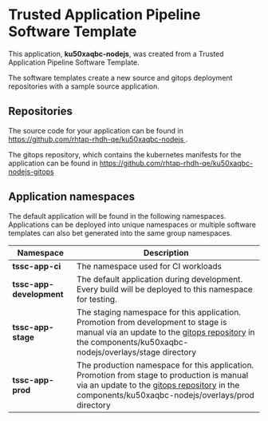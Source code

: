 # Trusted Application Pipeline Software Template

This application, **ku50xaqbc-nodejs**, was created from a Trusted Application Pipeline Software Template.

The software templates create a new source and gitops deployment repositories with a sample source application. 

## Repositories

The source code for your application can be found in [https://github.com/rhtap-rhdh-qe/ku50xaqbc-nodejs ](https://github.com/rhtap-rhdh-qe/ku50xaqbc-nodejs ).
 
The gitops repository, which contains the kubernetes manifests for the application can be found in 
[https://github.com/rhtap-rhdh-qe/ku50xaqbc-nodejs-gitops ](https://github.com/rhtap-rhdh-qe/ku50xaqbc-nodejs-gitops ) 

## Application namespaces 

The default application will be found in the following namespaces. Applications can be deployed into unique namespaces or multiple software templates can also bet generated into the same group namespaces.  

|  Namespace   |  Description   |  
| -------- | -------- |
| **tssc-app-ci** | The namespace used for CI workloads |
| **tssc-app-development** | The default application during development. Every build will be deployed to this namespace for testing. |
| **tssc-app-stage** | The staging namespace for this application. Promotion from development to stage is manual via an update to the [gitops repository](https://github.com/rhtap-rhdh-qe/ku50xaqbc-nodejs-gitops ) in the components/ku50xaqbc-nodejs/overlays/stage directory |
| **tssc-app-prod** | The production namespace for this application. Promotion from stage to production is manual via an update to the [gitops repository](https://github.com/rhtap-rhdh-qe/ku50xaqbc-nodejs-gitops ) in the components/ku50xaqbc-nodejs/overlays/prod directory |